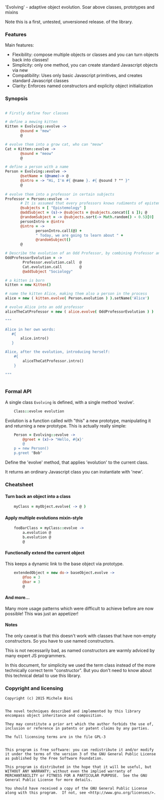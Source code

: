 'Evolving' - adaptive object evolution.  Soar above classes, prototypes and mixins

Note this is a first, untested, unversioned release. of the library.

### Features

Main features:

* Flexibility: compose multiple objects or classes and you can turn objects back into classes!
* Simplicity: only one method, you can create standard Javascript objects via new
* Compatibility: Uses only basic Javascript primitives, and creates standard Javascript classes
* Clarity: Enforces named constructors and explicity object initialization

### Synopsis

```coffee

# Firstly define four classes

# define a mewing kitten
Kitten = Evolving::evolve ->
       @sound = "mew"
       @

# evolve them into a grow cat, who can "meow"
Cat = Kitten::evolve ->
       @sound = "meow"
       @

# define a person with a name
Person = Evolving::evolve ->
       @setName = (@name)-> @
       @intro = -> "Hi, I'm #{ @name }. #{ @sound ? "" }"
       @
       
# evolve them into a professor in certain subjects
Professor = Person::evolve ->
       # It is assumed that every professors knows rudiments of epistemology!
       @subjects = [ "Epistemology" ] 
       @addSubject = (s)-> @subjects = @subjects.concat([ s ]); @
       @randomSubject = -> @subjects.sort(-> Math.random() - 0.5)[0]
       personIntro = @intro
       @intro = ->
       	      personIntro.call(@) +
       	      " Today, we are going to learn about " +
              @randomSubject()
       @

# Describe the evolution of an Odd Professor, by combining Professor and Cat and adding a training in Sociology
OddProfessorEvolution = ->
        Professor.evolution.call  @
        Cat.evolution.call        @
        @addSubject "Sociology"

# a kitten is born
kitten = new Kitten()

# name the kitten Alice, making them also a person in the process
alice = new ( kitten.evolve( Person.evolution ) ).setName('Alice')

# evolve Alice into an odd professor
aliceTheCatProfessor = new ( alice.evolve( OddProfessorEvolution ) )

"""

Alice in her own words:
   #{
       alice.intro()
   }

Alice, after the evolution, introducing herself:
    #{
        aliceTheCatProfessor.intro()
    }

"""
       
```

### Formal API

A single class `Evolving` is defined, with a single method 'evolve'.

```coffee
    Class::evolve evolution
```

Evolution is a function called with "this" a new prototype, manipulating it and returning a new prototype.  This is actually really simple:

```coffee
    Person = Evolving::evolve ->
        @greet = (x)-> "Hello, #{x}'
        @
    p = new Person()
    p.greet "Bob"
```

Define the 'evolve' method, that applies 'evolution' to the current class.

It returns an ordinary Javascript class you can instantiate with 'new'.

### Cheatsheet

#### Turn back an object into a class

```coffee
	myClass = myObject.evolve( -> @ )
```

#### Apply multiple evolutions mixin-style

```coffee
    fooBarClass = myClass::evolve ->
        a.evolution @
        b.evolution @
        @
```

#### Functionally extend the current object

This keeps a dynamic link to the base object via prototype.

```coffee
    extendedObject = new do-> baseObject.evolve ->
        @foo = 3
        @bar = 3
        @    
```

#### And more...

Many more usage patterns which were difficult to achieve before are now possible!  This was just an appetizer!


#### Notes

The only caveat is that this doesn't work with classes that have non-empty constructors.
So you have to use named constructors.

This is not necessarily bad, as named constructors are warmly adviced by many expert JS programmers.

In this document, for simplicity we used the term class instead of the more technically correct term "constructor".  But you don't need to know about this technical detail to use this library.


### Copyright and licensing

    Copyright (c) 2015 Michele Bini


    The novel techniques described and implemented by this library
    encompass object inheritance and composition.

    They may constitute a prior art which the author forbids the use of,
    inclusion or reference in patents or patent claims by any parties.

    The full licensing terms are in the file GPL-3

    
    This program is free software: you can redistribute it and/or modify
    it under the terms of the version 3 of the GNU General Public License
    as published by the Free Software Foundation.

    This program is distributed in the hope that it will be useful, but
    WITHOUT ANY WARRANTY; without even the implied warranty of
    MERCHANTABILITY or FITNESS FOR A PARTICULAR PURPOSE.  See the GNU
    General Public License for more details.

    You should have received a copy of the GNU General Public License
    along with this program.  If not, see <http://www.gnu.org/licenses/>.

